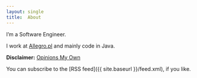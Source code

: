 ```yaml
---
layout: single
title:  About
---
```

I’m a Software Engineer.

I work at [Allegro.pl](https://allegro.tech) and mainly code in Java.

**Disclaimer:** [Opinions My Own](/disclaimer/)

You can subscribe to the [RSS feed]({{ site.baseurl }}/feed.xml), if you like.
